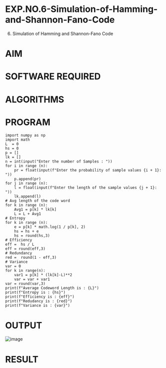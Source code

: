 # EXP.NO.6-Simulation-of-Hamming-and-Shannon-Fano-Code
6. Simulation of Hamming and Shannon-Fano Code

# AIM

# SOFTWARE REQUIRED

# ALGORITHMS


# PROGRAM
    import numpy as np
    import math 
    L  = 0
    hs = 0
    p = []
    lk = []
    n = int(input("Enter the number of Samples : "))
    for i in range (n): 
        pr = float(input(f"Enter the probability of sample values {i + 1}: "))  
        p.append(pr)
    for j in range (n): 
        l = float(input(f"Enter the length of the sample values {j + 1}: "))  
        lk.append(l)
    # Avg length of the code word
    for k in range (n):
        Avg1 = p[k] * lk[k]
        L = L + Avg1
    # Entropy
    for k in range (n):
        e = p[k] * math.log(1 / p[k], 2)
        hs = hs + e
        hs = round(hs,3)
    # Efficiency
    eff =  hs / L
    eff = round(eff,3)
    # Redundancy 
    red =  round(1 - eff,3) 
    # Variance
    var = 0
    for k in range(n):
        var1 = p[k] * (lk[k]-L)**2
        var = var + var1
    var = round(var,3)
    print(f"Average Codeword Length is : {L}")
    print(f"Entropy is : {hs}")
    print(f"Efficiency is : {eff}")
    print(f"Redudancy is : {red}")
    print(f"Variance is : {var}")



# OUTPUT
![image](https://github.com/user-attachments/assets/1cf7f360-211b-45f8-b4d1-24c71b20dcf7)

 
# RESULT
